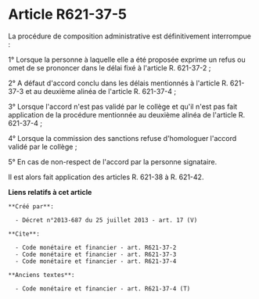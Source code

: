 # Article R621-37-5

La procédure de composition administrative est définitivement interrompue : 

1° Lorsque la personne à laquelle elle a été proposée exprime un refus ou omet de se prononcer dans le délai fixé à l'article
R. 621-37-2 ; 

2° A défaut d'accord conclu dans les délais mentionnés à l'article R. 621-37-3 et au deuxième alinéa de l'article R.
621-37-4 ; 

3° Lorsque l'accord n'est pas validé par le collège et qu'il n'est pas fait application de la procédure mentionnée au
deuxième alinéa de l'article R. 621-37-4 ; 

4° Lorsque la commission des sanctions refuse d'homologuer l'accord validé par le collège ; 

5° En cas de non-respect de l'accord par la personne signataire. 

Il est alors fait application des articles R. 621-38 à R. 621-42.

**Liens relatifs à cet article**

	**Créé par**:

	  - Décret n°2013-687 du 25 juillet 2013 - art. 17 (V)

	**Cite**:

	  - Code monétaire et financier - art. R621-37-2
	  - Code monétaire et financier - art. R621-37-3
	  - Code monétaire et financier - art. R621-37-4

	**Anciens textes**:

	  - Code monétaire et financier - art. R621-37-4 (T)
